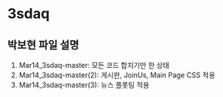 # 3sdaq  
## 박보현 파일 설명  
1. Mar14_3sdaq-master: 모든 코드 합치기만 한 상태  
2. Mar14_3sdaq-master(2): 게시판, JoinUs, Main Page CSS 적용  
3. Mar14_3sdaq-master(3): 뉴스 플롯팅 적용  
